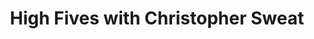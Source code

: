 ﻿---
layout: podcast
title: High Fives with Christopher Sweat
description: Christopher Sweat sat down and talked with Ryan O'Hara about high volume prospecting, and what problems large companies run into with prospecting for new customers.
coverImage: ./img/podcast/podcast-image-6.jpg
refLink: ter.li/5gmtrd

audioLinks: https://w.soundcloud.com/player/?url=https%3A%2F%2Fapi.soundcloud.com%2Ftracks%2F451769580&amp;auto_play=false&amp;show_artwork=true&amp;visual=true&amp;origin=twitter
webImage: ./img/podcast/video-img/image-3.png
---